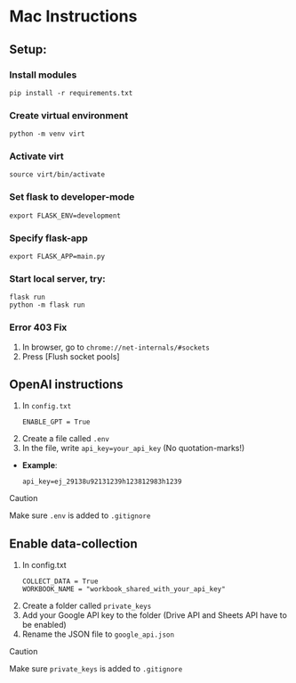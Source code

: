 # Mac Instructions
## Setup:
### Install modules
    pip install -r requirements.txt

### Create virtual environment
    python -m venv virt

### Activate virt
    source virt/bin/activate

### Set flask to developer-mode
    export FLASK_ENV=development

### Specify flask-app
    export FLASK_APP=main.py

### Start local server, try:
    flask run
    python -m flask run

### Error 403 Fix
1. In browser, go to ```chrome://net-internals/#sockets```
2. Press [Flush socket pools]

## OpenAI instructions
1. In ```config.txt```
    ```
    ENABLE_GPT = True
    ```
2. Create a file called ```.env```
3. In the file, write ```api_key=your_api_key``` (No quotation-marks!)
- **Example**:
    ```
    api_key=ej_29138u92131239h123812983h1239
    ```
> [!CAUTION]
> Make sure ```.env``` is added to ```.gitignore```

## Enable data-collection
1. In config.txt
    ```
    COLLECT_DATA = True
    WORKBOOK_NAME = "workbook_shared_with_your_api_key"
    ```
2. Create a folder called ```private_keys```
3. Add your Google API key to the folder (Drive API and Sheets API have to be enabled)
4. Rename the JSON file to ```google_api.json```

> [!CAUTION]
> Make sure ```private_keys``` is added to ```.gitignore```
